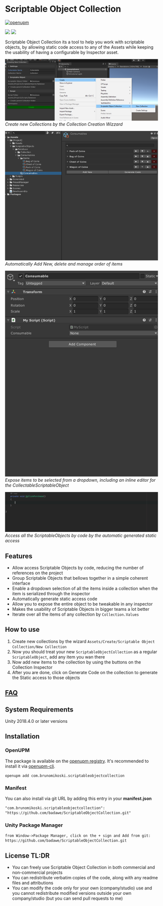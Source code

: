 # Scriptable Object Collection


[![openupm](https://img.shields.io/npm/v/com.brunomikoski.scriptableobjectcollection?label=openupm&registry_uri=https://package.openupm.com)](https://openupm.com/packages/com.brunomikoski.scriptableobjectcollection/)

![](https://img.shields.io/github/followers/badawe?label=Follow&style=social) ![](https://img.shields.io/twitter/follow/brunomikoski?style=social)


Scriptable Object Collection its a tool to help you work with scriptable objects, by allowing static code access to any of the Assets while keeping the usability of having a configurable by Inspector asset.


![wizard](/Documentation~/create-collection-wizzard.png)
*Create new Collections by the Collection Creation Wizzard*

![collection-usability](/Documentation~/collection-usability.gif) 
*Automatically Add New, delete and manage order of items*

![wizard](/Documentation~/property-drawer.gif)
*Expose items to be selected from a dropdown, including an inline editor for the CollectableScriptableObject*

![code-access](/Documentation~/code-access.gif) 
*Access all the ScriptableObjects by code by the automatic generated static access*



## Features
- Allow access Scriptable Objects by code, reducing the number of references on the project
- Group Scriptable Objects that bellows together in a simple coherent interface
- Enable a dropdown selection of all the items inside a collection when the item is serialized through the inspector
- Automatically generate static access code
- Allow you to expose the entire object to be tweakable in any inspector
- Makes the usability of Scriptable Objects in bigger teams a lot better
- Iterate over all the items of any collection by `Collection.Values`


## How to use
 1. Create new collections by the wizard `Assets/Create/Scriptable Object Collection/New Collection` 
 2. Now you should treat your new `ScriptableObjectCollection` as a regular `ScriptableObject`, add any item you wan there  
 3. Now add new items to the collection by using the buttons on the Collection Inspector
 4. After you are done, click on Generate Code on the collection to generate the Static access to those objects


## [FAQ](https://github.com/badawe/ScriptableObjectCollection/wiki/FAQ)
 
 
## System Requirements
Unity 2018.4.0 or later versions


## Installation

### OpenUPM
The package is available on the [openupm registry](https://openupm.com). It's recommended to install it via [openupm-cli](https://github.com/openupm/openupm-cli).

```
openupm add com.brunomikoski.scriptableobjectcollection
```

### Manifest
You can also install via git URL by adding this entry in your **manifest.json**
```
"com.brunomikoski.scriptableobjectcollection": "https://github.com/badawe/ScriptableObjectCollection.git"
```

### Unity Package Manager
```
from Window->Package Manager, click on the + sign and Add from git: https://github.com/badawe/ScriptableObjectCollection.git
```

## License TL:DR
- You can freely use Scriptable Object Collection in both commercial and non-commercial projects
- You can redistribute verbatim copies of the code, along with any readme files and attributions
- You can modify the code only for your own (company/studio) use and you cannot redistribute modified versions outside your own company/studio (but you can send pull requests to me)

